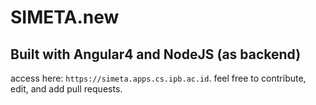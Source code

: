 # SIMETA.new

## Built with Angular4 and NodeJS (as backend)

access here: `https://simeta.apps.cs.ipb.ac.id`.
feel free to contribute, edit, and add pull requests.
